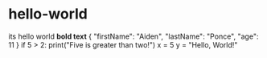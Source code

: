 # hello-world
its hello world
**bold text**
{
 "firstName": "Aiden",
 "lastName": "Ponce",
 "age": 11
 }
if 5 > 2:
 print("Five is greater than two!")
x = 5
y = "Hello, World!"
